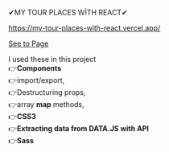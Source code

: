 ✔MY TOUR PLACES WİTH REACT✔

https://my-tour-places-with-react.vercel.app/

[See to Page](https://my-tour-places-with-react.vercel.app/)

I used these in this project<br>
👉<b>Components</b><br>
👉import/export,<br>
👉Destructuring props,<br>
👉array <b>map</b> methods,<br>
👉<b>CSS3</b><br>
👉<b>Extracting data from DATA.JS with API</b><br>
👉<b>Sass</b>
